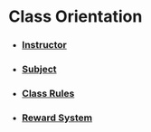 # Class Orientation
- ### [Instructor](instructor.md)
- ### [Subject](subject.md)
- ### [Class Rules](rules.md)
- ### [Reward System](reward.md)

